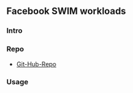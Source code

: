 Facebook SWIM workloads
---


### Intro


### Repo
- [Git-Hub-Repo](https://github.com/SWIMProjectUCB/SWIM)

### Usage
